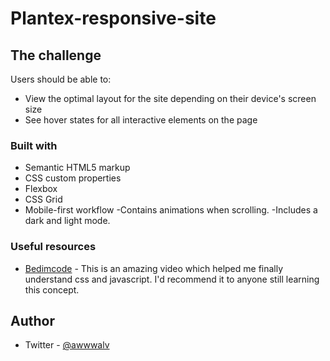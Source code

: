 # Plantex-responsive-site

## The challenge

Users should be able to:

- View the optimal layout for the site depending on their device's screen size
- See hover states for all interactive elements on the page

### Built with

- Semantic HTML5 markup
- CSS custom properties
- Flexbox
- CSS Grid
- Mobile-first workflow
-Contains animations when scrolling.
-Includes a dark and light mode.
### Useful resources

- [Bedimcode](https://www.youtube.com/watch?v=lpzExNZDizI) - This is an amazing video which helped me finally understand css and javascript. I'd recommend it to anyone still learning this concept.


## Author

- Twitter - [@awwwalv](https://www.twitter.com/awwwalv)
